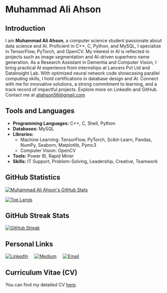 # Muhammad Ali Ahson

## Introduction
I am **Muhammad Ali Ahson**, a computer science student passionate about data science and AI. Proficient in C++, C, Python, and MySQL, I specialize in TensorFlow, PyTorch, and OpenCV. My interest in AI is reflected in projects such as image segmentation and AI-driven superhero name generation. As a Research Assistant in Dementia and Computer Vision, I bring practical AI experience from internships at Lancers Pvt Ltd and DataInsight Lab. With optimized neural network code showcasing parallel computing skills, I hold certifications in database design and AI. Connect with me for innovative solutions, a strong commitment to learning, and a track record of impactful projects. Explore more on LinkedIn and GitHub. Contact me at aliahson56@gmail.com 

## Tools and Languages
- **Programming Languages:** C++, C, Shell, Python
- **Databases:** MySQL
- **Libraries:**
  - Machine Learning: TensorFlow, PyTorch, Scikit-Learn, Pandas, NumPy, Seaborn, Matplotlib, Pymc3
  - Computer Vision: OpenCV
- **Tools:** Power BI, Rapid Miner
- **Skills:** IT Support, Problem-Solving, Leadership, Creative, Teamwork

## GitHub Statistics

[![Muhammad Ali Ahson's GitHub Stats](https://github-readme-stats.vercel.app/api?username=MuhammadAliAhson&show_icons=true&count_private=true&hide=contribs&theme=radical)](https://github.com/MuhammadAliAhson)

[![Top Langs](https://github-readme-stats.vercel.app/api/top-langs/?username=MuhammadAliAhson&layout=compact&theme=radical)](https://github.com/MuhammadAliAhson)

## GitHub Streak Stats
[![GitHub Streak](https://github-readme-streak-stats.herokuapp.com/?user=MuhammadAliAhson&theme=radical)](https://github.com/MuhammadAliAhson)

## Personal Links
[![LinkedIn](https://img.icons8.com/color/48/000000/linkedin.png)](https://www.linkedin.com/in/muhammadaliahson/)
&nbsp;&nbsp;&nbsp;
[![Medium](https://img.icons8.com/color/48/000000/medium-logo.png)](https://medium.com/@i212535)
&nbsp;&nbsp;&nbsp;
[![Email](https://img.icons8.com/color/48/000000/email.png)](mailto:aliahson56@gmail.com)
&nbsp;&nbsp;&nbsp;


## Curriculum Vitae (CV)
You can find my detailed CV [here](https://www.overleaf.com/read/zbdggzhmdbhs#7a24cc).
